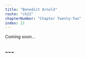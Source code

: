 ```yaml
---
title: "Benedict Arnold"
route: "ch22"
chapterNumber: "Chapter Twenty-Two"
index: 21
---
```


Coming soon...

## ---